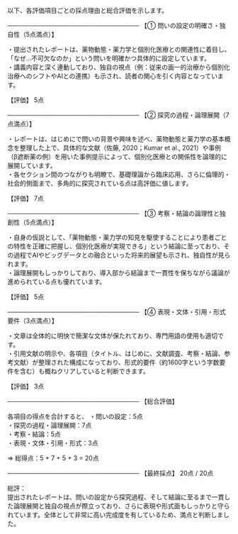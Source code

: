 以下、各評価項目ごとの採点理由と総合評価を示します。

──────────────────────────────
【① 問いの設定の明確さ・独自性（5点満点）】

・提出されたレポートは、薬物動態・薬力学と個別化医療との関連性に着目し、「なぜ…不可欠なのか」という問いを明確かつ具体的に設定しています。  
・講義内容と深く連動しており、独自の視点（例：従来の画一的治療から個別化治療へのシフトやAIとの連携）も示され、読者の関心を引く内容となっています。

【評価】 5点

──────────────────────────────
【② 探究の過程・論理展開（7点満点）】

・レポートは、はじめにで問いの背景や興味を述べ、薬物動態と薬力学の基本概念を整理した上で、具体的な文献（佐藤, 2020；Kumar et al., 2021）や事例（β遮断薬の例）を用いた事例提示によって、個別化医療との関係性を論理的に展開しています。  
・各セクション間のつながりも明瞭で、基礎理論から臨床応用、さらに倫理的・社会的側面まで、多角的に探究されている点は高評価に値します。

【評価】 7点

──────────────────────────────
【③ 考察・結論の論理性と独創性（5点満点）】

・自身の仮説として、「薬物動態・薬力学の知見を駆使することにより患者ごとの特性を正確に把握し、個別化医療が実現できる」という結論に至っており、その過程でAIやビッグデータとの融合といった将来的展望も示され、独自性が見られます。  
・論理展開もしっかりしており、導入部から結論まで一貫性を保ちながら議論が進められている点も優れています。

【評価】 5点

──────────────────────────────
【④ 表現・文体・引用・形式要件（3点満点）】

・文章は全体的に明快で簡潔な文体が保たれており、専門用語の使用も適切です。  
・引用文献の明示や、各項目（タイトル、はじめに、文献調査、考察・結論、参考文献）が整理された構成になっており、形式的要件（約1600字という字数要件を含む）も概ねクリアしていると判断できます。

【評価】 3点

──────────────────────────────
【総合評価】

各項目の得点を合計すると、
・問いの設定：5点  
・探究の過程・論理展開：7点  
・考察・結論：5点  
・表現・文体・引用・形式：3点  

⇒ 総得点：5 + 7 + 5 + 3 = 20点

──────────────────────────────
【最終採点】 20点 / 20点

総評：  
提出されたレポートは、問いの設定から探究過程、そして結論に至るまで一貫した論理展開と独自の視点が際立っており、さらに表現や形式面もしっかりと守られています。全体として非常に高い完成度を有しているため、満点と判断しました。